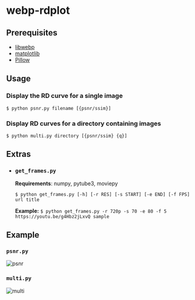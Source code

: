# webp-rdplot

## Prerequisites
- [libwebp](https://github.com/webmproject/libwebp)
- [matplotlib](https://matplotlib.org/)
- [Pillow](https://pillow.readthedocs.io/en/stable/)

## Usage

### Display the RD curve for a single image
```$ python psnr.py filename [{psnr/ssim}]```

### Display RD curves for a directory containing images
```$ python multi.py directory [{psnr/ssim} {q}]```

## Extras

* ### `get_frames.py`
  **Requirements**: numpy, pytube3, moviepy

  ```$ python get_frames.py [-h] [-r RES] [-s START] [-e END] [-f FPS] url title```

  **Example:** 
  `$ python get_frames.py -r 720p -s 70 -e 80 -f 5 https://youtu.be/g4Hbz2jLxvQ sample`


## Example

### `psnr.py`
![psnr](examples/psnr.png)

### `multi.py`
![multi](examples/multi.png)
